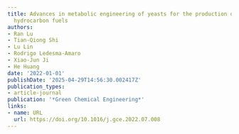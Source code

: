 ```yaml
---
title: Advances in metabolic engineering of yeasts for the production of fatty acid-derived
  hydrocarbon fuels
authors:
- Ran Lu
- Tian‐Qiong Shi
- Lu Lin
- Rodrigo Ledesma‐Amaro
- Xiao‐Jun Ji
- He Huang
date: '2022-01-01'
publishDate: '2025-04-29T14:56:30.002417Z'
publication_types:
- article-journal
publication: '*Green Chemical Engineering*'
links:
- name: URL
  url: https://doi.org/10.1016/j.gce.2022.07.008
---
```

